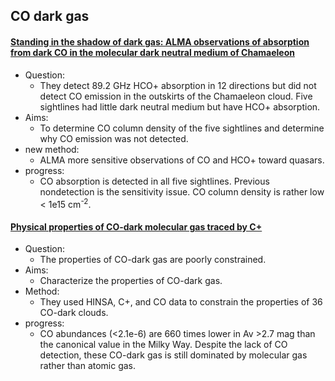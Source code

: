## CO dark gas

#### [Standing in the shadow of dark gas: ALMA observations of absorption from dark CO in the molecular dark neutral medium of Chamaeleon](https://ui.adsabs.harvard.edu/abs/2019A%26A...627A..95L/abstract)
- Question: 
	- They detect 89.2 GHz HCO+ absorption in 12 directions but did not detect CO emission in the outskirts of the Chamaeleon cloud. Five sightlines had little dark neutral medium but have HCO+ absorption. 
- Aims: 
	- To determine CO column density of the five sightlines and determine why CO emission was not detected.
- new method: 
	- ALMA more sensitive observations of CO and HCO+ toward quasars.
- progress: 
	- CO absorption is detected in all five sightlines. Previous nondetection is the sensitivity issue. CO column density is rather low < 1e15 cm<sup>-2</sup>.  

#### [Physical properties of CO-dark molecular gas traced by C+](https://ui.adsabs.harvard.edu/abs/2016A%26A...593A..42T/abstract)
- Question:
	- The properties of CO-dark gas are poorly constrained.
- Aims: 
	- Characterize the properties of CO-dark gas.
- Method:
	- They used HINSA, C+, and CO data to constrain the properties of 36 CO-dark clouds. 
- progress:
	- CO abundances (<2.1e-6) are 660 times lower in Av >2.7 mag than the canonical value in the Milky Way. Despite the lack of CO detection, these CO-dark gas is still dominated by molecular gas rather than atomic gas.
